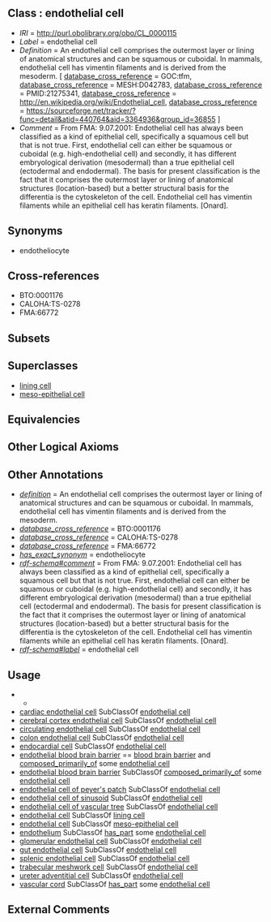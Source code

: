 
## Class : endothelial cell

 * *IRI* = http://purl.obolibrary.org/obo/CL_0000115
 * *Label* = endothelial cell
 * *Definition* = An endothelial cell comprises the outermost layer or lining of anatomical structures and can be squamous or cuboidal. In mammals, endothelial cell has vimentin filaments and is derived from the mesoderm. [ [database_cross_reference](../../ef/oboInOwl#hasDbXref.md) = GOC:tfm, [database_cross_reference](../../ef/oboInOwl#hasDbXref.md) = MESH:D042783, [database_cross_reference](../../ef/oboInOwl#hasDbXref.md) = PMID:21275341, [database_cross_reference](../../ef/oboInOwl#hasDbXref.md) = http://en.wikipedia.org/wiki/Endothelial_cell, [database_cross_reference](../../ef/oboInOwl#hasDbXref.md) = https://sourceforge.net/tracker/?func=detail&atid=440764&aid=3364936&group_id=36855 ]
 * *Comment* = From FMA: 9.07.2001: Endothelial cell has always been classified as a kind of epithelial cell, specifically a squamous cell but that is not true. First, endothelial cell can either be squamous or cuboidal (e.g. high-endothelial cell) and secondly, it has different embryological derivation (mesodermal) than a true epithelial cell (ectodermal and endodermal). The basis for present classification is the fact that it comprises the outermost layer or lining of anatomical structures (location-based) but a better structural basis for the differentia is the cytoskeleton of the cell. Endothelial cell has vimentin filaments while an epithelial cell has keratin filaments. [Onard].

## Synonyms

 * endotheliocyte

## Cross-references

 * BTO:0001176
 * CALOHA:TS-0278
 * FMA:66772

## Subsets


## Superclasses

 * [lining cell](../../CL/13/CL_0000213.md)
 * [meso-epithelial cell](../../CL/78/CL_0002078.md)

## Equivalencies


## Other Logical Axioms


## Other Annotations

 * *[definition](../../IAO/15/IAO_0000115.md)* = An endothelial cell comprises the outermost layer or lining of anatomical structures and can be squamous or cuboidal. In mammals, endothelial cell has vimentin filaments and is derived from the mesoderm.
 * *[database_cross_reference](../../ef/oboInOwl#hasDbXref.md)* = BTO:0001176
 * *[database_cross_reference](../../ef/oboInOwl#hasDbXref.md)* = CALOHA:TS-0278
 * *[database_cross_reference](../../ef/oboInOwl#hasDbXref.md)* = FMA:66772
 * *[has_exact_synonym](../../ym/oboInOwl#hasExactSynonym.md)* = endotheliocyte
 * *[rdf-schema#comment](../../nt/rdf-schema#comment.md)* = From FMA: 9.07.2001: Endothelial cell has always been classified as a kind of epithelial cell, specifically a squamous cell but that is not true. First, endothelial cell can either be squamous or cuboidal (e.g. high-endothelial cell) and secondly, it has different embryological derivation (mesodermal) than a true epithelial cell (ectodermal and endodermal). The basis for present classification is the fact that it comprises the outermost layer or lining of anatomical structures (location-based) but a better structural basis for the differentia is the cytoskeleton of the cell. Endothelial cell has vimentin filaments while an epithelial cell has keratin filaments. [Onard].
 * *[rdf-schema#label](../../el/rdf-schema#label.md)* = endothelial cell

## Usage

 * -
 * [cardiac endothelial cell](../../CL/08/CL_0010008.md) SubClassOf [endothelial cell](../../CL/15/CL_0000115.md)
 * [cerebral cortex endothelial cell](../../CL/02/CL_1001602.md) SubClassOf [endothelial cell](../../CL/15/CL_0000115.md)
 * [circulating endothelial cell](../../CL/42/CL_0002342.md) SubClassOf [endothelial cell](../../CL/15/CL_0000115.md)
 * [colon endothelial cell](../../CL/72/CL_1001572.md) SubClassOf [endothelial cell](../../CL/15/CL_0000115.md)
 * [endocardial cell](../../CL/50/CL_0002350.md) SubClassOf [endothelial cell](../../CL/15/CL_0000115.md)
 * [endothelial blood brain barrier](../../UBERON/01/UBERON_0000201.md) == [blood brain barrier](../../UBERON/20/UBERON_0000120.md) and [composed_primarily_of](../../RO/73/RO_0002473.md) some [endothelial cell](../../CL/15/CL_0000115.md)
 * [endothelial blood brain barrier](../../UBERON/01/UBERON_0000201.md) SubClassOf [composed_primarily_of](../../RO/73/RO_0002473.md) some [endothelial cell](../../CL/15/CL_0000115.md)
 * [endothelial cell of peyer's patch](../../CL/11/CL_1000411.md) SubClassOf [endothelial cell](../../CL/15/CL_0000115.md)
 * [endothelial cell of sinusoid](../../CL/62/CL_0002262.md) SubClassOf [endothelial cell](../../CL/15/CL_0000115.md)
 * [endothelial cell of vascular tree](../../CL/39/CL_0002139.md) SubClassOf [endothelial cell](../../CL/15/CL_0000115.md)
 * [endothelial cell](../../CL/15/CL_0000115.md) SubClassOf [lining cell](../../CL/13/CL_0000213.md)
 * [endothelial cell](../../CL/15/CL_0000115.md) SubClassOf [meso-epithelial cell](../../CL/78/CL_0002078.md)
 * [endothelium](../../UBERON/86/UBERON_0001986.md) SubClassOf [has_part](../../BFO/51/BFO_0000051.md) some [endothelial cell](../../CL/15/CL_0000115.md)
 * [glomerular endothelial cell](../../CL/88/CL_0002188.md) SubClassOf [endothelial cell](../../CL/15/CL_0000115.md)
 * [gut endothelial cell](../../CL/31/CL_0000131.md) SubClassOf [endothelial cell](../../CL/15/CL_0000115.md)
 * [splenic endothelial cell](../../CL/53/CL_2000053.md) SubClassOf [endothelial cell](../../CL/15/CL_0000115.md)
 * [trabecular meshwork cell](../../CL/67/CL_0002367.md) SubClassOf [endothelial cell](../../CL/15/CL_0000115.md)
 * [ureter adventitial cell](../../CL/08/CL_1000708.md) SubClassOf [endothelial cell](../../CL/15/CL_0000115.md)
 * [vascular cord](../../UBERON/65/UBERON_0006965.md) SubClassOf [has_part](../../BFO/51/BFO_0000051.md) some [endothelial cell](../../CL/15/CL_0000115.md)

## External Comments

